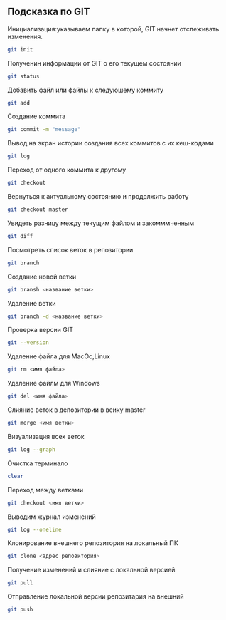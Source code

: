 ## Подсказка по GIT 
Инициализация:указываем папку в которой, GIT начнет отслеживать изменения.
```sh
git init
```
Полученин информации от GIT о его текущем состоянии
```sh
git status
```
Добавить файл или файлы к следуюшему коммиту
```sh
git add
```
Создание коммита
```sh
git commit -m "message"
```
Вывод на экран истории создания всех коммитов с их кеш-кодами
```sh
git log
```
Переход от одного коммита к другому
```sh
git checkout
```
Вернуться к актуальному состоянию и продолжить работу
```sh
git checkout master
```
Увидеть разницу между текущим файлом и закомммченным
```sh
git diff
```
Посмотреть список веток в репозитории
```sh
git branch
```
Создание новой ветки
```sh
git bransh <название ветки>
```
Удаление ветки
```sh
git branch -d <название ветки>
```
Проверка версии GIT
```sh
git --version
```

Удаление файла для MacOc,Linux
```sh
git rm <имя файла>
```
Удаление файлм для Windows
```sh
git del <имя файла>
```
Слияние веток в депозитории в веику master
```sh
git merge <имя ветки>
```
Визуализация всех веток 
```sh
git log --graph
```
Очистка терминало
```sh
clear
```
Переход между ветками
```sh
git checkout <имя ветки>
```
Выводим журнал изменений
```sh
git log --oneline
```
Клонирование внешнего репозитория на локальный ПК
```sh
git clone <адрес репозитория>
```
Получение изменений и слияние с локальной версией
```sh
git pull
```
Отправление локальной версии репозитария на внешний
```sh
git push
```






